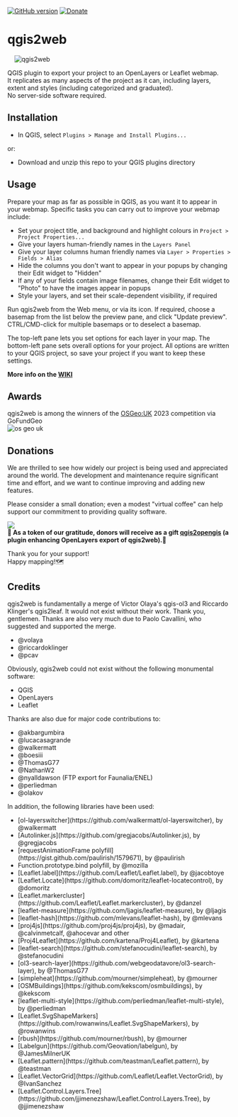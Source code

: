 [![GitHub version](https://badge.fury.io/gh/tomchadwin%2Fqgis2web.svg)](https://badge.fury.io/gh/tomchadwin%2Fqgis2web)
[![Donate](https://img.shields.io/badge/donate%20to-qgis2web-green)](https://www.opengis.it/buy-me-a-coffee/)
<h1>qgis2web</h1>

&nbsp;&nbsp;&nbsp;&nbsp;![qgis2web](https://github.com/qgis2web/qgis2web/blob/master/icons/qgis2web.png)

QGIS plugin to export your project to an OpenLayers or Leaflet webmap.</br>
It replicates as many aspects of the project as it can, including layers, extent and styles (including categorized and graduated).</br>
No server-side software required.

<h2>Installation</h2>
<ul>
    <li>In QGIS, select <code>Plugins > Manage and Install Plugins...</code></li>
</ul>
<p>or:</p>
<ul>
    <li>Download and unzip this repo to your QGIS plugins directory</li>
</ul>

<h2>Usage</h2>
<p>Prepare your map as far as possible in QGIS, as you want it to appear in
your webmap. Specific tasks you can carry out to improve your webmap include:
</p>
<ul>
    <li>Set your project title, and background and highlight colours in 
        <code>Project > Project Properties...</code></li>
    <li>Give your layers human-friendly names in the <code>Layers Panel</code>
    </li>
    <li>Give your layer columns human friendly names via <code>Layer > Properties > Fields > Alias</code></li>
    <li>Hide the columns you don't want to appear in your popups by changing
        their Edit widget to "Hidden"</li>
    <li>If any of your fields contain image filenames, change their Edit
        widget to "Photo" to have the images appear in popups</li>
    <li>Style your layers, and set their scale-dependent visibility, if
        required</li>
</ul>
<p>Run qgis2web from the Web menu, or via its icon. If required, choose a
basemap from the list below the preview pane, and click "Update preview".
CTRL/CMD-click for multiple basemaps or to deselect a basemap.</p>
<p>The top-left pane lets you set options for each layer in your map. The
bottom-left pane sets overall options for your project. All options are written
to your QGIS project, so save your project if you want to keep these settings.

<b>More info on the [WIKI](https://qgis2web.github.io/qgis2web/)</b>
</p>

<h2>Awards</h2>

qgis2web is among the winners of the [OSGeo:UK](https://uk.osgeo.org/agm/agm2023minutes.html) 2023 competition via GoFundGeo
</br>
![os geo uk](https://github.com/tomchadwin/qgis2web/assets/89784373/275553ce-39bd-42b2-81d3-12e551ce1261)


<h2>Donations</h2>
We are thrilled to see how widely our project is being used and appreciated around the world. The development and maintenance require significant time and effort, and we want to continue improving and adding new features.

Please consider a small donation; even a modest "virtual coffee" can help support our commitment to providing quality software. 

[<img src="https://github.com/tomchadwin/qgis2web/assets/89784373/3bf8e193-e65e-4dc6-a189-a9e669f98b1e">](https://www.opengis.it/buy-me-a-coffee/)
</br><b>🎁 As a token of our gratitude, donors will receive as a gift [qgis2opengis](https://github.com/andreaordonselli/qgis2opengis) (a plugin enhancing OpenLayers export of qgis2web).🎁</b>

Thank you for your support!
</br>Happy mapping!🗺️

<h2>Credits</h2>
<p>qgis2web is fundamentally a merge of Victor Olaya's qgis-ol3 and Riccardo
Klinger's qgis2leaf. It would not exist without their work. Thank you,
gentlemen. Thanks are also very much due to Paolo Cavallini, who suggested
and supported the merge.</p>
<ul>
    <li>@volaya</li>
    <li>@riccardoklinger</li>
    <li>@pcav</li>
</ul>

<p>Obviously, qgis2web could not exist without the following monumental
software:</p>
<ul>
    <li>QGIS</li>
    <li>OpenLayers</li>
    <li>Leaflet</li>
</ul>

<p>Thanks are also due for major code contributions to:</p>
<ul>
    <li>@akbargumbira</li>
    <li>@lucacasagrande</li>
    <li>@walkermatt</li>
    <li>@boesiii</li>
    <li>@ThomasG77</li>
    <li>@NathanW2</li>
    <li>@nyalldawson (FTP export for Faunalia/ENEL)</li>
    <li>@perliedman</li>
    <li>@olakov</li>
</ul>

<p>In addition, the following libraries have been used:</p>
<ul>
    <li>[ol-layerswitcher](https://github.com/walkermatt/ol-layerswitcher), by @walkermatt</li>
    <li>[Autolinker.js](https://github.com/gregjacobs/Autolinker.js), by @gregjacobs</li>
    <li>[requestAnimationFrame polyfill](https://gist.github.com/paulirish/1579671), by @paulirish</li>
    <li>Function.prototype.bind polyfill, by @mozilla</li>
    <li>[Leaflet.label](https://github.com/Leaflet/Leaflet.label), by @jacobtoye</li>
    <li>[Leaflet.Locate](https://github.com/domoritz/leaflet-locatecontrol), by @domoritz</li>
    <li>[Leaflet.markercluster](https://github.com/Leaflet/Leaflet.markercluster), by @danzel</li>
    <li>[leaflet-measure](https://github.com/ljagis/leaflet-measure), by @ljagis</li>
    <li>[leaflet-hash](https://github.com/mlevans/leaflet-hash), by @mlevans</li>
    <li>[proj4js](https://github.com/proj4js/proj4js), by @madair, @calvinmetcalf, @ahocevar and other</li>
    <li>[Proj4Leaflet](https://github.com/kartena/Proj4Leaflet), by @kartena</li>
    <li>[leaflet-search](https://github.com/stefanocudini/leaflet-search), by @stefanocudini</li>
    <li>[ol3-search-layer](https://github.com/webgeodatavore/ol3-search-layer), by @ThomasG77</li>
    <li>[simpleheat](https://github.com/mourner/simpleheat), by @mourner</li>
    <li>[OSMBuildings](https://github.com/kekscom/osmbuildings), by @kekscom</li>
    <li>[leaflet-multi-style](https://github.com/perliedman/leaflet-multi-style), by @perliedman</li>
    <li>[Leaflet.SvgShapeMarkers](https://github.com/rowanwins/Leaflet.SvgShapeMarkers), by @rowanwins</li>
    <li>[rbush](https://github.com/mourner/rbush), by @mourner</li>
    <li>[Labelgun](https://github.com/Geovation/labelgun), by @JamesMilnerUK</li>
    <li>[Leaflet.pattern](https://github.com/teastman/Leaflet.pattern), by @teastman</li>
    <li>[Leaflet.VectorGrid](https://github.com/Leaflet/Leaflet.VectorGrid), by @IvanSanchez</li>
    <li>[Leaflet.Control.Layers.Tree](https://github.com/jjimenezshaw/Leaflet.Control.Layers.Tree), by @jjimenezshaw</li>
</ul>
